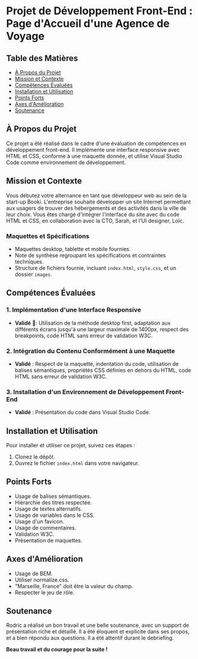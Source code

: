 # Projet de Développement Front-End : Page d'Accueil d'une Agence de Voyage

## Table des Matières
- [À Propos du Projet](#à-propos-du-projet)
- [Mission et Contexte](#mission-et-contexte)
- [Compétences Évaluées](#compétences-évaluées)
- [Installation et Utilisation](#installation-et-utilisation)
- [Points Forts](#points-forts)
- [Axes d'Amélioration](#axes-damélioration)
- [Soutenance](#soutenance)


## À Propos du Projet
Ce projet a été réalisé dans le cadre d'une évaluation de compétences en développement front-end. Il implémente une interface responsive avec HTML et CSS, conforme à une maquette donnée, et utilise Visual Studio Code comme environnement de développement.

## Mission et Contexte
Vous débutez votre alternance en tant que développeur web au sein de la start-up Booki. L'entreprise souhaite développer un site Internet permettant aux usagers de trouver des hébergements et des activités dans la ville de leur choix. Vous êtes chargé d'intégrer l'interface du site avec du code HTML et CSS, en collaboration avec la CTO, Sarah, et l'UI designer, Loïc.

### Maquettes et Spécifications
- Maquettes desktop, tablette et mobile fournies.
- Note de synthèse regroupant les spécifications et contraintes techniques.
- Structure de fichiers fournie, incluant `index.html`, `style.css`, et un dossier `images`.

## Compétences Évaluées
### 1. Implémentation d'une Interface Responsive
- **Validé** 🎉: Utilisation de la méthode desktop first, adaptation aux différents écrans jusqu'à une largeur maximale de 1400px, respect des breakpoints, code HTML sans erreur de validation W3C.

### 2. Intégration du Contenu Conformément à une Maquette
- **Validé** : Respect de la maquette, indentation du code, utilisation de balises sémantiques, propriétés CSS définies en dehors du HTML, code HTML sans erreur de validation W3C.

### 3. Installation d'un Environnement de Développement Front-End
- **Validé** : Présentation du code dans Visual Studio Code.

## Installation et Utilisation
Pour installer et utiliser ce projet, suivez ces étapes :
1. Clonez le dépôt.
2. Ouvrez le fichier `index.html` dans votre navigateur.

## Points Forts
- Usage de balises sémantiques.
- Hiérarchie des titres respectée.
- Usage de textes alternatifs.
- Usage de variables dans le CSS.
- Usage d'un favicon.
- Usage de commentaires.
- Validation W3C.
- Présentation de maquettes.

## Axes d'Amélioration
- Usage de BEM.
- Utiliser normalize.css.
- "Marseille, France" doit être la valeur du champ.
- Respecter le jeu de rôle.

## Soutenance
Rodric a réalisé un bon travail et une belle soutenance, avec un support de présentation riche et détaillé. Il a été éloquent et explicite dans ses propos, et a bien répondu aux questions. Il a été attentif durant le debriefing.

**Beau travail et du courage pour la suite !**
